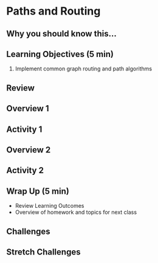 # Paths and Routing

## Why you should know this...



## Learning Objectives (5 min)

1. Implement common graph routing and path algorithms

## Review

## Overview 1


## Activity 1

## Overview 2

## Activity 2

## Wrap Up (5 min)

- Review Learning Outcomes
- Overview of homework and topics for next class

## Challenges


## Stretch Challenges
